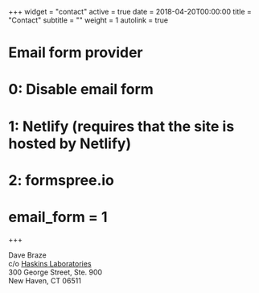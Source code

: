 +++
widget = "contact"
active = true
date = 2018-04-20T00:00:00
title = "Contact"
subtitle = ""
weight = 1
autolink = true

# Email form provider
#   0: Disable email form
#   1: Netlify (requires that the site is hosted by Netlify)
#   2: formspree.io
#		email_form = 1
+++

Dave Braze\
c/o  [Haskins Laboratories](https://www.haskinslabs.org)\
300 George Street, Ste. 900\
New Haven, CT 06511
